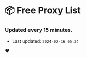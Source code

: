 # :package: Free Proxy List
### Updated every 15 minutes.

- Last updated: `2024-07-16 05:34`

:heart:
